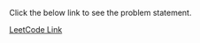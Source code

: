 Click the below link to see the problem statement.

[LeetCode Link](https://leetcode.com/problems/subsets/)

